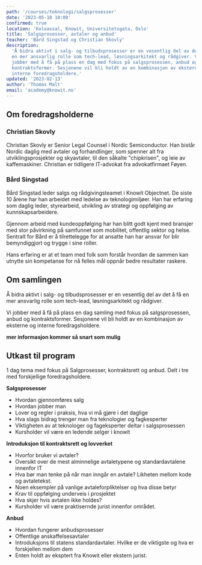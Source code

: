 ```yaml
---
path: '/courses/teknologi/salgsprosesser'
date: '2023-05-10 10:00'
confirmed: true
location: 'Koloassal, Knowit, Universitetsgata, Oslo'
title: 'Salgsprosesser, avtaler og anbud'
teacher: 'Bård Singstad og Christian Skovly'
description:
  'Å bidra aktivt i salg- og tilbudsprosesser er en vesentlig del av det å få
  en mer ansvarlig rolle som tech-lead, løsningsarkitekt og rådgiver. Vi
  jobber med å få på plass en dag med fokus på salgsprosessen, anbud og
  kontraktsformer. Sesjonene vil bli holdt av en kombinasjon av eksterne og
  interne foredragsholdere.'
updated: '2023-02-13'
author: 'Thomas Malt'
email: 'academy@knowit.no'
---
```


## Om foredragsholderne

### Christian Skovly

Christian Skovly er Senior Legal Counsel i Nordic Semiconductor. Han bistår
Nordic daglig med avtaler og forhandlinger, som spenner alt fra
utviklingsprosjekter og skyavtaler, til den såkalte "chipkrisen", og leie av
kaffemaskiner. Christian er tidligere IT-advokat fra advokatfirmaet Føyen.

### Bård Singstad

Bård Singstad leder salgs og rådgivingsteamet i Knowit Objectnet. De siste 10
årene har han arbeidet med ledelse av teknologimiljøer. Han har erfaring som
daglig leder, styrearbeid, utvikling av strategi og oppfølging av
kunnskapsarbeidere.

Gjennom arbeid med kundeoppfølging har han blitt godt kjent med bransjer med
stor påvirkning på samfunnet som mobilitet, offentlig sektor og helse.
Sentralt for Bård er å tilrettelegge for at ansatte han har ansvar for blir
bemyndiggjort og trygge i sine roller.

Hans erfaring er at et team med folk som forstår hvordan de sammen kan utnytte
sin kompetanse for nå felles mål oppnår bedre resultater raskere.

## Om samlingen

Å bidra aktivt i salg- og tilbudsprosesser er en vesentlig del av det å få en
mer ansvarlig rolle som tech-lead, løsningsarkitekt og rådgiver.

Vi jobber med å få på plass en dag samling med fokus på salgsprosessen, anbud
og kontraktsformer. Sesjonene vil bli holdt av en kombinasjon av eksterne og
interne foredragsholdere.

**mer informasjon kommer så snart som mulig**

## Utkast til program

1 dag tema med fokus på Salgprosesser, kontraktsrett og anbud. Delt i tre med
forskjellige foredragsholdere.

**Salgsprosesser**

- Hvordan gjennomføres salg
- Hvordan jobber man
- Lover og regler i praksis, hva vi må gjøre i det daglige
- Hva slags bidrag trenger man fra teknologier og fagkesperter
- Viktigheten av at teknologer og fageksperter deltar i salgsprosessen
- Kursholder vil være en ledende selger i knowit

**Introduksjon til kontraktsrett og lovverket**

- Hvorfor bruker vi avtaler?
- Oversikt over de mest alminnelige avtaletypene og standardavtalene innenfor
  IT
- Hva bør man tenke på når man inngår en avtale? Likheten mellom kode og
  avtaletekst.
- Noen eksempler på vanlige avtaleforpliktelser og hva disse betyr
- Krav til oppfølging underveis i prosjektet
- Hva skjer hvis avtalen ikke holdes?
- Kursholder vil være praktisernde jurist innenfor området.

**Anbud**

- Hvordan fungerer anbudsprosesser
- Offentlige anskaffelsesavtaler
- Introduksjons til statens standardavtaler. Hvilke er de viktigste og hva er
  forskjellen mellom dem
- Enten holdt av eksptert fra Knowit eller ekstern jurist.
